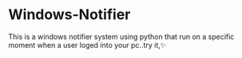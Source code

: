 # Windows-Notifier
This is a windows notifier system using python that run on a specific moment when a user loged into your pc..try it,✨
